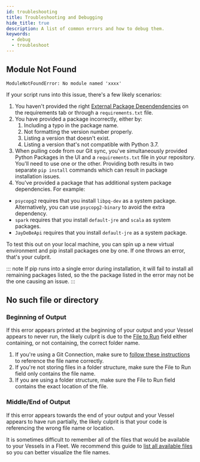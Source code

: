 ```yaml
---
id: troubleshooting
title: Troubleshooting and Debugging
hide_title: true
description: A list of common errors and how to debug them.
keywords:
  - debug
  - troubleshoot
---
```


## Module Not Found

`ModuleNotFoundError: No module named 'xxxx'`

If your script runs into this issue, there's a few likely scenarios:
1. You haven't provided the right [External Package Dependendencies](reference/requirements/external-package-dependencies.md) on the requirements tab or through a `requirements.txt` file.
2. You have provided a package incorrectly, either by:
   1. Including a typo in the package name.
   2. Not formatting the version number properly.
   3. Listing a version that doesn't exist.
   4. Listing a version that's not compatible with Python 3.7.
3. When pulling code from our Git sync, you've simultaneously provided Python Packages in the UI and a `requirements.txt` file in your repository. You'll need to use one or the other. Providing both results in two separate `pip install` commands which can result in package installation issues.
4. You've provided a package that has additional system package dependencies. For example:

- `psycopg2` requires that you install `libpq-dev` as a system package. Alternatively, you can use `psycopg2-binary` to avoid the extra dependency.
- `spark` requires that you install `default-jre` and `scala` as system packages.
- `JayDeBeApi` requires that you install `default-jre` as a system package.

To test this out on your local machine, you can spin up a new virtual environment and pip install packages one by one. If one throws an error, that's your culprit.

::: note
If pip runs into a single error during installation, it will fail to install all remaining packages listed, so the the package listed in the error may not be the one causing an issue.
:::

## No such file or directory

### Beginning of Output
If this error appears printed at the beginning of your output and your Vessel appears to never run, the likely culprit is due to the [File to Run](reference/code/command.md#file-to-run) field either containing, or not containing, the correct folder name.

1. If you're using a Git Connection, make sure to [follow these instructions](reference/code/git-connection.md#accessing-code-from-git) to reference the file name correctly.
2. If you're not storing files in a folder structure, make sure the File to Run field only contains the file name.
3. If you are using a folder structure, make sure the File to Run field contains the exact location of the file.

### Middle/End of Output
If this error appears towards the end of your output and your Vessel appears to have run partially, the likely culprit is that your code is referencing the wrong file name or location.

It is sometimes difficult to remember all of the files that would be available to your Vessels in a Fleet. We recommend this guide to [list all available files](how-tos/fleets/see-all-files.md) so you can better visualize the file names.